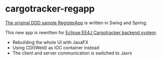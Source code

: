 # cargotracker-regapp

[The original DDD sample RegisterApp](https://github.com/citerus/dddsample-regapp) is written in Swing and Spring. 

This new app is rewritten for [Eclipse EE4J Cargotracker backend system](https://github.com/hantsy/cargotracker).

* Rebuilding the whole UI with JavaFX 
* Using CDI(Weld) as IOC container instead
* The client and server communication is switched to Jaxrs
